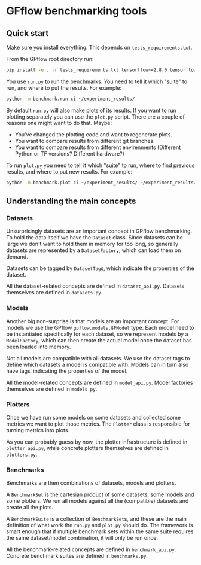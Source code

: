 # GFflow benchmarking tools

## Quick start

Make sure you install everything. This depends on `tests_requirements.txt`.

From the GPflow root directory run:

```bash
pip install -e . -r tests_requirements.txt tensorflow~=2.8.0 tensorflow-probability~=0.16.0
```

You use `run.py` to run the benchmarks. You need to tell it which "suite" to run, and where to put
the results. For example:

```bash
python -m benchmark.run ci ~/experiment_results/
```

By default `run.py` will also make plots of its results. If you want to run plotting separately you
can use the `plot.py` script. There are a couple of reasons one might want to do that. Maybe:

* You've changed the plotting code and want to regenerate plots.
* You want to compare results from different git branches.
* You want to compare results from different envirenments (Different Python or TF versions?
  Different hardware?)

To run `plot.py` you need to tell it which "suite" to run, where to find previous results, and where
to put new results. For example:

```bash
python -m benchmark.plot ci ~/experiment_results/ ~/experiment_results/
```


## Understanding the main concepts

### Datasets

Unsurprisingly datasets are an important concept in GPflow benchmarking.
To hold the data itself we have the `Dataset` class. Since datasets can be large we don't want to
hold them in memory for too long, so generally datasets are represented by a `DatasetFactory`, which
can load them on demand.

Datasets can be tagged by `DatasetTag`s, which indicate the properties of
the dataset.

All the dataset-related concepts are defined in `dataset_api.py`. Datasets themselves are defined in
`datasets.py`.

### Models

Another big non-surprise is that models are an important concept. For models we use the GPflow
`gpflow.models.GPModel` type. Each model need to be instantiated specifically for each dataset, so
we represent models by a `ModelFactory`, which can then create the actual model once the dataset has
been loaded into memory.

Not all models are compatible with all datasets. We use the dataset tags to define which datasets a
model is compatible with. Models can in turn also have tags, indicating the properties of the model.

All the model-related concepts are defined in `model_api.py`. Model factories themselves are defined
in `models.py`.

### Plotters

Once we have run some models on some datasets and collected some metrics we want to plot those
metrics. The `Plotter` class is responsible for turning metrics into plots.

As you can probably guess by now, the plotter infrastructure is defined in `plotter_api.py`, while
concrete plotters themselves are defined in `plotters.py`.

### Benchmarks

Benchmarks are then combinations of datasets, models and plotters.

A `BenchmarkSet` is the cartesian product of some datasets, some models and some plotters. We run
all models against all the (compatible) datasets and create all the plots.

A `BenchmarkSuite` is a collection of `BenchmarkSet`s, and these are the main definition of what
work the `run.py` and `plot.py` should do. The framework is smart enough that if multiple benchmark
sets within the same suite requires the same dataset/model combination, it will only be run once.

All the benchmark-related concepts are defined in `benchmark_api.py`. Concrete benchmark suites are
defined in `benchmarks.py`.
